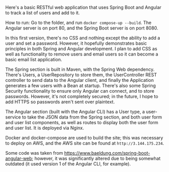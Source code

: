 Here's a basic RESTful web application that uses Spring Boot and Angular to track a list of users and add to it.

How to run: Go to the folder, and run `docker compose-up --build`. The Angular server is on port 80, and the Spring Boot server is on port 8080.

In this first version, there's no CSS and nothing except the ability to add a user and set a password. However, it hopefully demonstrates basic principles in both Spring and Angular development. I plan to add CSS as well as functionality to remove users and email users so it can become a basic email list application.

The Spring section is built in Maven, with the Spring Web dependency. There's Users, a UserRepository to store them, the UserController REST controller to send data to the Angular client, and finally the Application generates a few users with a Bean at startup. There's also some Spring Security functionality to ensure only Angular can connect, and to store passwords. However, it's not completely secured; in the future, I hope to add HTTPS so passwords aren't sent over plaintext.

The Angular section (built with the Angular CLI) has a User type, a user-service to take the JSON data from the Spring section, and both user form and user list components, as well as routes to display both the user form and user list. It is deployed via Nginx.

Docker and docker-compose are used to build the site; this was necessary to deploy on AWS, and the AWS site can be found at `http://3.144.175.234`.

Some code was taken from https://www.baeldung.com/spring-boot-angular-web; however, it was significantly altered due to being somewhat outdated (it used version 1 of the Angular CLI, for example).